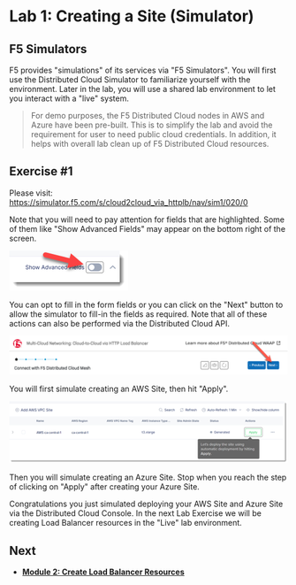 Lab 1: Creating a Site (Simulator)
==================================

F5 Simulators
-------------

F5 provides "simulations" of its services via "F5 Simulators". You will first use the Distributed Cloud Simulator to familiarize yourself with the environment. Later in the lab, you will use a shared lab environment to let you interact with a "live" system.

> For demo purposes, the F5 Distributed Cloud nodes in AWS and Azure have been pre-built. This is to simplify the lab and avoid the requirement for user to need public cloud credentials. In addition, it helps with overall lab clean up of F5 Distributed Cloud resources.


Exercise #1
-----------

Please visit: https://simulator.f5.com/s/cloud2cloud_via_httplb/nav/sim1/020/0


Note that you will need to pay attention for fields that are highlighted. Some of them like "Show Advanced Fields" may appear on the bottom right of the screen.

![f5-simulator-show-advanced-fields.png](../images/f5-simulator-show-advanced-fields.png)

You can opt to fill in the form fields or you can click on the "Next" button to allow the simulator to fill-in the fields as required. Note that all of these actions can also be performed via the Distributed Cloud API.

![f5-simulator-next.png](../images/f5-simulator-next.png)

You will first simulate creating an AWS Site, then hit "Apply".

![f5-simulator-apply-site.png](../images/f5-simulator-apply-site.png)

Then you will simulate creating an Azure Site. Stop when you reach the step of clicking on "Apply" after creating your Azure Site.

Congratulations you just simulated deploying your AWS Site and Azure Site via the Distributed Cloud Console. In the next Lab Exercise we will be creating Load Balancer resources in the "Live" lab environment.

Next
----

  - **[Module 2: Create Load Balancer Resources](../module2)**
